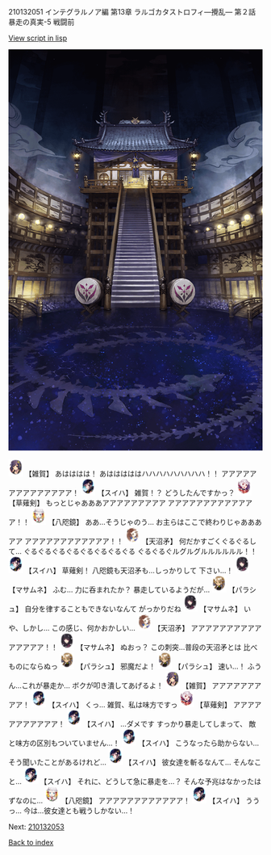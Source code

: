 210132051 インテグラルノア編 第13章 ラルゴカタストロフィ―攪乱― 第２話 暴走の真実-5 戦闘前

[View script in lisp](../scripts/210132051.txt)

![masamune_arena.png](../images/backgrounds/masamune_arena.png)

<img src="../images/units/502411.png" alt="502411.png" height="34"/>
【雑賀】
あはははは！
あはははははハハハハハハハハハ！！
アアアアアアアアアアアアアア！

<img src="../images/units/5401721.png" alt="5401721.png" height="34"/>
【スイハ】
雑賀！？
どうしたんですかっ？

<img src="../images/units/100441.png" alt="100441.png" height="34"/>
【草薙剣】
もっとじゃあああアアアアアアアアア
アアアアアアアアアアアアア！！

<img src="../images/units/500331.png" alt="500331.png" height="34"/>
【八咫鏡】
ああ…そうじゃのう…
お主らはここで終わりじゃあああアア
アアアアアアアアアアアア！！

<img src="../images/units/300431.png" alt="300431.png" height="34"/>
【天沼矛】
何だかすごくぐるぐるして…
ぐるぐるぐるぐるぐるぐるぐるぐる
ぐるぐるぐルグルグルルルルルル！！

<img src="../images/units/5401721.png" alt="5401721.png" height="34"/>
【スイハ】
草薙剣！
八咫鏡も天沼矛も…しっかりして
下さい…！

<img src="../images/units/5100131.png" alt="5100131.png" height="34"/>
【マサムネ】
ふむ…
力に呑まれたか？
暴走しているようだが…

<img src="../images/units/5200431.png" alt="5200431.png" height="34"/>
【パラシュ】
自分を律することもできないなんて
がっかりだね

<img src="../images/units/5100131.png" alt="5100131.png" height="34"/>
【マサムネ】
いや、しかし…
この感じ、何かおかしい…

<img src="../images/units/300431.png" alt="300431.png" height="34"/>
【天沼矛】
アアアアアアアアアアアアアアア！！

<img src="../images/units/5100131.png" alt="5100131.png" height="34"/>
【マサムネ】
ぬおっ？
この刺突…普段の天沼矛とは
比べものにならぬっ

<img src="../images/units/5200431.png" alt="5200431.png" height="34"/>
【パラシュ】
邪魔だよ！

<img src="../images/units/5200431.png" alt="5200431.png" height="34"/>
【パラシュ】
速い…！
ふうん…これが暴走か…
ボクが叩き潰してあげるよ！

<img src="../images/units/502411.png" alt="502411.png" height="34"/>
【雑賀】
アアアアアアアアア！

<img src="../images/units/5401721.png" alt="5401721.png" height="34"/>
【スイハ】
くっ…
雑賀、私は味方ですっ

<img src="../images/units/100441.png" alt="100441.png" height="34"/>
【草薙剣】
アアアアアアアアアアア！

<img src="../images/units/5401721.png" alt="5401721.png" height="34"/>
【スイハ】
…ダメです
すっかり暴走してしまって、
敵と味方の区別もついていません…！

<img src="../images/units/5401721.png" alt="5401721.png" height="34"/>
【スイハ】
こうなったら助からない…
そう聞いたことがあるけれど…

<img src="../images/units/5401721.png" alt="5401721.png" height="34"/>
【スイハ】
彼女達を斬るなんて…
そんなこと…

<img src="../images/units/5401721.png" alt="5401721.png" height="34"/>
【スイハ】
それに、どうして急に暴走を…？
そんな予兆はなかったはずなのに…

<img src="../images/units/500331.png" alt="500331.png" height="34"/>
【八咫鏡】
アアアアアアアアアアアア！

<img src="../images/units/5401721.png" alt="5401721.png" height="34"/>
【スイハ】
ううっ…
今は…彼女達とも戦うしかない…！

Next: [210132053](210132053.md)

[Back to index](index.md)
